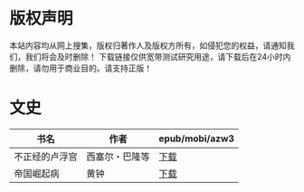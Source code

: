 # 版权声明

本站内容均从网上搜集，版权归著作人及版权方所有，如侵犯您的权益，请通知我们，我们将会及时删除！ 下载链接仅供宽带测试研究用途，请下载后在24小时内删除，请勿用于商业目的。请支持正版！

# 文史

| 书名 | 作者 | epub/mobi/azw3 |
| --- | --- | --- |
| 不正经的卢浮宫 | 西塞尔・巴隆等 | [下载](https://url89.ctfile.com/f/31084289-1356999955-1e4dbd?p=8866) |
| 帝国崛起病 | 黄钟 | [下载](https://url89.ctfile.com/f/31084289-1357007281-5bec5c?p=8866) |
